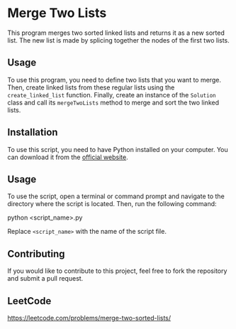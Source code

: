 # Merge Two Lists
This program merges two sorted linked lists and returns it as a new sorted list. The new list is made by splicing together the nodes of the first two lists.

## Usage
To use this program, you need to define two lists that you want to merge. Then, create linked lists from these regular lists using the `create_linked_list` function. Finally, create an instance of the `Solution` class and call its `mergeTwoLists` method to merge and sort the two linked lists.

## Installation

To use this script, you need to have Python installed on your computer. You can download it from the [official website](https://www.python.org/downloads/).

## Usage

To use the script, open a terminal or command prompt and navigate to the directory where the script is located. Then, run the following command:

python <script_name>.py


Replace `<script_name>` with the name of the script file.

## Contributing

If you would like to contribute to this project, feel free to fork the repository and submit a pull request.

## LeetCode
https://leetcode.com/problems/merge-two-sorted-lists/